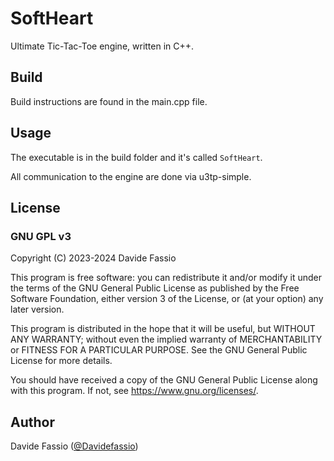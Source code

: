 # SoftHeart

Ultimate Tic-Tac-Toe engine, written in C++.

## Build

Build instructions are found in the main.cpp file.

## Usage

The executable is in the build folder and it's called `SoftHeart`.

All communication to the engine are done via u3tp-simple.

## License

### GNU GPL v3

Copyright (C) 2023-2024 Davide Fassio

This program is free software: you can redistribute it and/or modify
it under the terms of the GNU General Public License as published by
the Free Software Foundation, either version 3 of the License, or
(at your option) any later version.

This program is distributed in the hope that it will be useful,
but WITHOUT ANY WARRANTY; without even the implied warranty of
MERCHANTABILITY or FITNESS FOR A PARTICULAR PURPOSE. See the
GNU General Public License for more details.

You should have received a copy of the GNU General Public License
along with this program. If not, see <https://www.gnu.org/licenses/>.

## Author

Davide Fassio ([@Davidefassio](https://github.com/Davidefassio))
